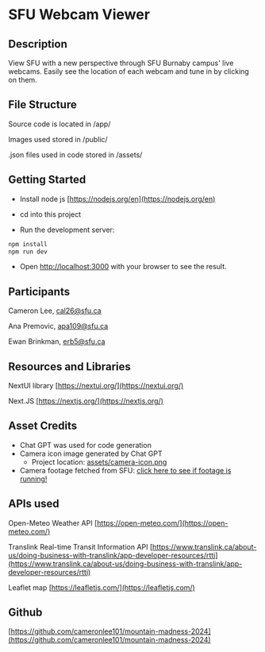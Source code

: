 # SFU Webcam Viewer

## Description

View SFU with a new perspective through SFU Burnaby campus' live webcams. Easily see the location of each webcam and tune in by clicking on them.

## File Structure

Source code is located in /app/

Images used stored in /public/

.json files used in code stored in /assets/

## Getting Started

- Install node js [https://nodejs.org/en](https://nodejs.org/en)

- cd into this project

- Run the development server:

```bash
npm install
npm run dev
```

- Open [http://localhost:3000](http://localhost:3000) with your browser to see the result.


## Participants

Cameron Lee, cal26@sfu.ca

Ana Premovic, apa109@sfu.ca

Ewan Brinkman, erb5@sfu.ca

## Resources and Libraries

NextUI library [https://nextui.org/](https://nextui.org/)

Next.JS [https://nextjs.org/](https://nextjs.org/)

## Asset Credits

- Chat GPT was used for code generation
- Camera icon image generated by Chat GPT
    - Project location: [assets/camera-icon.png](assets/camera-icon.png)
- Camera footage fetched from SFU: [click here to see if footage is running!](https://www.sfu.ca/information-systems/services/webcam/live-burnaby-campus-webcams.html)

## APIs used

Open-Meteo Weather API [https://open-meteo.com/](https://open-meteo.com/)

Translink Real-time Transit Information API [https://www.translink.ca/about-us/doing-business-with-translink/app-developer-resources/rtti](https://www.translink.ca/about-us/doing-business-with-translink/app-developer-resources/rtti)

Leaflet map [https://leafletjs.com/](https://leafletjs.com/)

## Github

[https://github.com/cameronlee101/mountain-madness-2024](https://github.com/cameronlee101/mountain-madness-2024)
